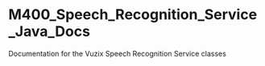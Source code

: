 # M400_Speech_Recognition_Service_Java_Docs

Documentation for the Vuzix Speech Recognition Service classes